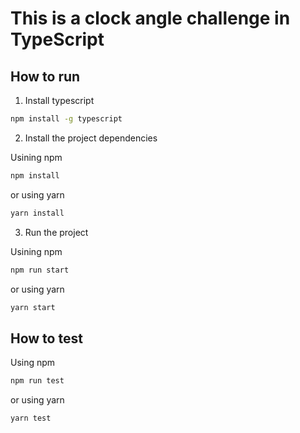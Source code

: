 # This is a clock angle challenge in TypeScript
## How to run

1. Install typescript

```bash
npm install -g typescript
```

2. Install the project dependencies

Usining npm
```bash
npm install
```

or using yarn
```bash
yarn install
```

3. Run the project

Usining npm
```bash
npm run start
```
or using yarn
```bash
yarn start
```

## How to test

Using npm
```bash
npm run test
```
or using yarn
```bash
yarn test
```